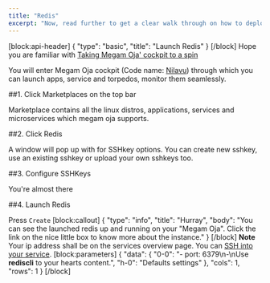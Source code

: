 ```yaml
---
title: "Redis"
excerpt: "Now, read further to get a clear walk through on how to deploy an in memory transient service"
---
```

[block:api-header]
{
  "type": "basic",
  "title": "Launch Redis"
}
[/block]
Hope you are familiar with [Taking Megam Oja' cockpit to a spin](doc:taking-megam-oja-to-a-spin)

You will enter Megam Oja cockpit (Code name: [Nilavu](https://github.com/megamsys/nilavu.git)) through which you can launch apps, service and torpedos, monitor them seamlessly.

##1. Click Marketplaces on the top bar 

Marketplace contains all the linux distros,  applications, services and microservices which megam oja supports. 

##2. Click Redis

A window will pop up with for SSHkey options. You can create new sshkey, use an existing sshkey or upload your own sshkeys too. 

##3. Configure SSHKeys

You're almost there

##4. Launch Redis

Press `Create` 
[block:callout]
{
  "type": "info",
  "title": "Hurray",
  "body": "You can see the launched redis up and running on your \"Megam Oja\". Click the link on the nice little box to know more about the instance."
}
[/block]
**Note** Your ip address shall be on the services overview page. You can [SSH into your service](doc:ssh-into-your-torpedo).
[block:parameters]
{
  "data": {
    "0-0": "- port: 6379\n-\nUse **rediscli** to your hearts content.",
    "h-0": "Defaults settings"
  },
  "cols": 1,
  "rows": 1
}
[/block]